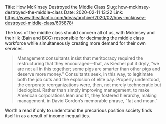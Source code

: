 Title: How McKinsey Destroyed the Middle Class
Slug: how-mckinsey-destroyed-the-middle-class
Date: 2020-02-11 13:22
Link: https://www.theatlantic.com/ideas/archive/2020/02/how-mckinsey-destroyed-middle-class/605878/

The loss of the middle class should concern all of us, with Mckinsey and their ilk (Bain and BCG) responsible for decimating the middle class workforce while simultaneously creating more demand for their own services.

> Management consultants insist that meritocracy required the restructuring that they encouraged—that, as Kiechel put it dryly, “we are not all in this together; some pigs are smarter than other pigs and deserve more money.” Consultants seek, in this way, to legitimate both the job cuts and the explosion of elite pay. Properly understood, the corporate reorganizations were, then, not merely technocratic but ideological. Rather than simply improving management, to make American corporations lean and fit, they fostered hierarchy, making management, in David Gordon’s memorable phrase, “fat and mean.”

Worth a read if only to understand the precarious position society finds itself in as a result of income inequalities.

